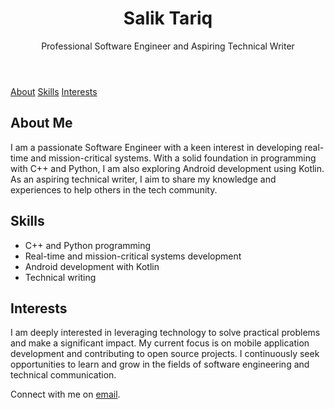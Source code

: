 <!DOCTYPE html>
<html lang="en">
<head>
    <meta charset="UTF-8">
    <meta name="viewport" content="width=device-width, initial-scale=1.0">
</head>
<body>
    <header>
        <div class="container">
            <h1>Salik Tariq</h1>
            <p>Professional Software Engineer and Aspiring Technical Writer</p>
        </div>
    </header>
    <nav>
        <div class="container">
            <a href="#about">About</a>
            <a href="#skills">Skills</a>
            <a href="#interests">Interests</a>
        </div>
    </nav>
    <section id="about" class="container about">
        <h2>About Me</h2>
        <p>I am a passionate Software Engineer with a keen interest in developing real-time and mission-critical systems. With a solid foundation in programming with C++ and Python, I am also exploring Android development using Kotlin. As an aspiring technical writer, I aim to share my knowledge and experiences to help others in the tech community.</p>
    </section>
    <section id="skills" class="container skills">
        <h2>Skills</h2>
        <ul>
            <li>C++ and Python programming</li>
            <li>Real-time and mission-critical systems development</li>
            <li>Android development with Kotlin</li>
            <li>Technical writing</li>
        </ul>
    </section>
    <section id="interests" class="container interests">
        <h2>Interests</h2>
        <p>I am deeply interested in leveraging technology to solve practical problems and make a significant impact. My current focus is on mobile application development and contributing to open source projects. I continuously seek opportunities to learn and grow in the fields of software engineering and technical communication.</p>
    </section>
    <footer class="container">
        <p>Connect with me on <a href="mailto:saliktariq@icloud.com">email</a>.</p>
    </footer>
</body>
</html>
